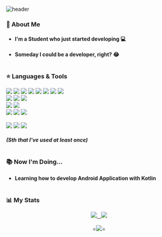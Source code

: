 ![header](https://capsule-render.vercel.app/api?type=rect&color=gradient&text=%20Hello!%20&height=150&fontSize=50&fontAlign=30&textBg=true&desc=I'm%20NASA%20GukJang&&descSize=35&descAlign=67&descAlignY=52&animation=scaleIn)

### 👋 About Me
* #### I'm a **Student** who just started developing 💻
* #### Someday I could be a developer, right? 😂<br></br>

### ⭐️ Languages & Tools
<img src="https://img.shields.io/badge/C-A8B9CC?style=flat-square&logo=c&logoColor=white"/></a>
<img src="https://img.shields.io/badge/Java-007396?style=flat-square&logo=Java&logoColor=white"/></a>
<img src="https://img.shields.io/badge/Kotlin-7F52FF?style=flat-square&logo=Kotlin&logoColor=white"/></a>
<img src="https://img.shields.io/badge/Swift-FA7343?style=flat-square&logo=Swift&logoColor=white"/></a>
<img src="https://img.shields.io/badge/Node.js-339933?style=flat-square&logo=node.js&logoColor=white"/></a>
<img src="https://img.shields.io/badge/Python-3776AB?style=flat-square&logo=python&logoColor=white"/></a>
<img src="https://img.shields.io/badge/CSS-00AADC?&style=flat-square&logo=css3&logoColor=white"/></a>
<img src="https://img.shields.io/badge/HTML-E34F26?style=flat-square&logo=html5&logoColor=white"/></a>
<br>
<img src="https://img.shields.io/badge/Ubuntu-E95420?style=flat-square&logo=ubuntu&logoColor=white"/></a>
<img src="https://img.shields.io/badge/Android-3DDC84?style=flat-square&logo=android&logoColor=white"/></a>
<img src="https://img.shields.io/badge/Amazon_AWS-FF9900?style=flat-square&logo=amazon-aws&logoColor=white"/></a>
<br>
<img src="https://img.shields.io/badge/MySQL-4479A1?style=flat-square&logo=mysql&logoColor=white"/></a>
<img src="https://img.shields.io/badge/MongoDB-47A248?style=flat-square&logo=mongodb&logoColor=white"/></a>
<br>
<img src="https://img.shields.io/badge/Arduino-00979D?style=flat-square&logo=Arduino&logoColor=white"/></a>
<img src="https://img.shields.io/badge/Ardroid_Studio-3DDC84?style=flat-square&logo=android-studio&logoColor=white"/></a>
<img src="https://img.shields.io/badge/Xcode-147EFB?style=flat-square&logo=Xcode&logoColor=white"/></a>
<br><br>
<img src="https://aleen42.github.io/badges/src/photoshop.svg"/></a>
<img src="https://aleen42.github.io/badges/src/premiere.svg"/></a>
<img src="https://aleen42.github.io/badges/src/after_effects.svg"/></a>
##### *(Sth that I've used at least once)*<br></br>

<!-- <img src="https://img.shields.io/badge/NodeJS-FA7343?style=for-the-badge&logo=JS&logoColor=white"/></a> -->

### 📚 Now I'm Doing...
* #### Learning how to develop **Android Application with Kotlin**<br></br>

### 📊 My Stats
<!-- [![Top Langs](https://github-readme-stats.vercel.app/api/top-langs/?username=NASA-GukJang&langs_count=10&layout=compact)](https://github.com/anuraghazra/github-readme-stats)&nbsp;&nbsp;&nbsp;
<a href="https://solved.ac/gukjang1997"><img src="http://mazassumnida.wtf/api/v2/generate_badge?boj=gukjang1997" /></a> -->

<div align="center">
  <a href="https://github.com/anuraghazra/github-readme-stats">
    <img src="https://github-readme-stats.vercel.app/api/top-langs/?username=NASA-GukJang&langs_count=10&layout=compact" />&nbsp;&nbsp;
  </a>
  <a href="https://solved.ac/gukjang1997">
    <img src="http://mazassumnida.wtf/api/v2/generate_badge?boj=gukjang1997" />
  </a>
</div>
<br>
<div align="center">
⭐️<img src="https://img.shields.io/badge/NASA-004088?style=for-the-badge&logo=NASA&logoColor=white"/></a>⭐️
</div>
